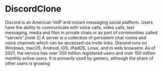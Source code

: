 # DiscordClone
Discord is an American VoIP and instant messaging social platform. Users have the ability to communicate with voice calls, video calls, text messaging, media and files in private chats or as part of communities called "servers".[note 2] A server is a collection of persistent chat rooms and voice channels which can be accessed via invite links. Discord runs on Windows, macOS, Android, iOS, iPadOS, Linux, and in web browsers. As of 2021, the service has over 350 million registered users and over 150 million monthly active users. It is primarily used by gamers, although the share of other users is growing
